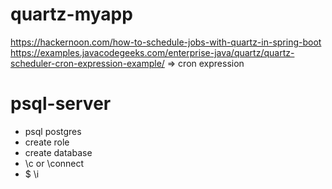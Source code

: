 # quartz-myapp

https://hackernoon.com/how-to-schedule-jobs-with-quartz-in-spring-boot
https://examples.javacodegeeks.com/enterprise-java/quartz/quartz-scheduler-cron-expression-example/ => cron expression

# psql-server
* psql postgres
* create role 
* create database
* \c or \connect <database>
*  <database>$ \i <scriptpath>